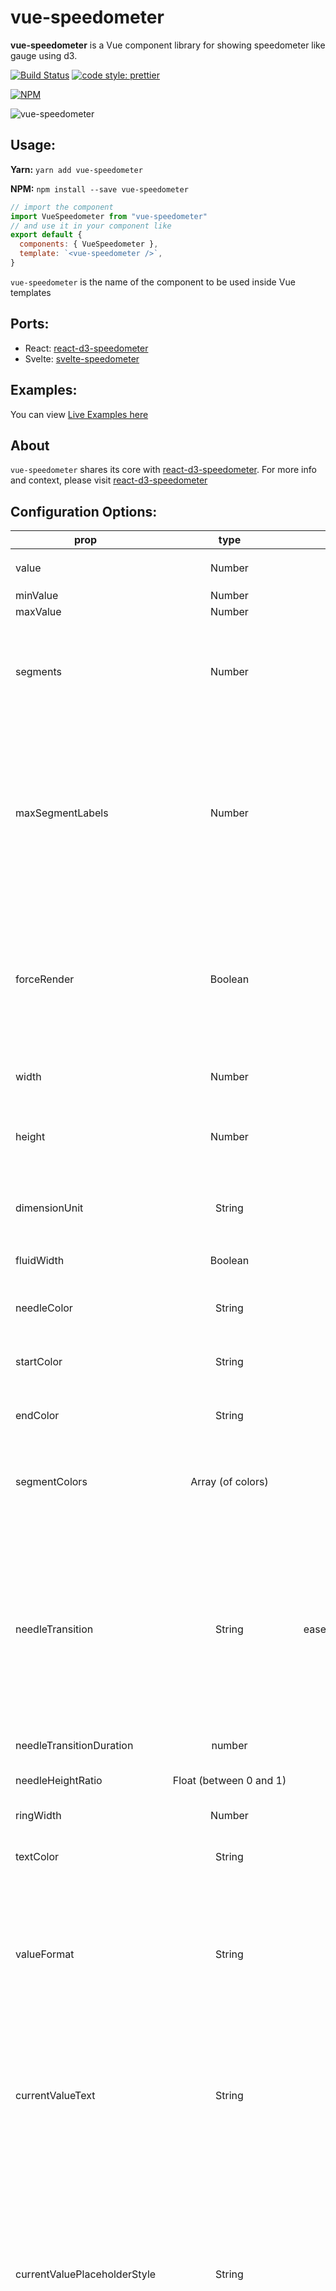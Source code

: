 # vue-speedometer

**vue-speedometer** is a Vue component library for showing speedometer like gauge using d3.

[![Build Status](https://travis-ci.org/palerdot/vue-speedometer.svg?branch=master)](https://travis-ci.org/palerdot/vue-speedometer)
[![code style: prettier](https://img.shields.io/badge/code_style-prettier-ff69b4.svg?style=flat-square)](https://github.com/prettier/prettier)


[![NPM](https://nodei.co/npm/vue-speedometer.png)](https://npmjs.org/package/vue-speedometer)

![vue-speedometer](https://raw.githubusercontent.com/palerdot/vue-speedometer/master/speedo.gif)

## Usage:

**Yarn:**
`yarn add vue-speedometer` 

**NPM:**
`npm install --save vue-speedometer` 

```javascript
// import the component
import VueSpeedometer from "vue-speedometer"
// and use it in your component like
export default {
  components: { VueSpeedometer }, 
  template: `<vue-speedometer />`,
}
```

`vue-speedometer` is the name of the component to be used inside Vue templates

## Ports:
- React: [react-d3-speedometer](https://github.com/palerdot/react-d3-speedometer)
- Svelte: [svelte-speedometer](https://github.com/palerdot/svelte-speedometer)

## Examples:

You can view [Live Examples here](https://palerdot.in/vue-speedometer/)

## About

`vue-speedometer` shares its core with [react-d3-speedometer](https://github.com/palerdot/react-d3-speedometer). For more info and context, please visit [react-d3-speedometer](https://github.com/palerdot/react-d3-speedometer) 

## Configuration Options:

| prop        | type           | default  | comments |
| ------------|:--------------:| --------:| ---------|
| value       | Number         | 0        |   Make sure your value is between your `minValue` and `maxValue`       |
| minValue    | Number         | 0        |          |
| maxValue    | Number         | 1000     |          |
| segments    | Number         | 5        | Number of segments in the speedometer. Please note, `segments` is calculated with [d3-ticks]() which is an approximate count that is uniformly spaced between min and max. Please refer to [d3-ticks](https://github.com/d3/d3-scale/blob/master/README.md#continuous_ticks) and [d3-array ticks](https://github.com/d3/d3-array#ticks) for more detailed info.        |
| maxSegmentLabels    | Number         | value from 'segments' prop        | Limit the number of segment labels to displayed. This is useful for acheiving a gradient effect by giving arbitrary large number of `segments` and limiting the labels with this prop. [See Live Example](https://palerdot.in/vue-speedometer/?path=/story/vue-speedometer--gradient-effect-with-large-number-of-segments-and-maxsegmentlabels-config). Please note, `maxSegmentLabels` is calculated with [d3-ticks]() which is an approximate count that is uniformly spaced between min and max. Please refer to [d3-ticks](https://github.com/d3/d3-scale/blob/master/README.md#continuous_ticks) and [d3-array ticks](https://github.com/d3/d3-array#ticks) for more detailed info.        |
| forceRender | Boolean        | false    | After initial rendering/mounting, when props change, only the `value` is changed and animated to maintain smooth visualization. But, if you want to force rerender the whole component like change in segments, colors, dimensions etc, you can use this option to force rerender of the whole component on props change.         |
| width       | Number         | 300      | **diameter** of the speedometer and the **width** of the svg element |
| height      | Number         | 300      | height of the svg element. Height of the speedometer is always half the width since it is a **semi-circle**. For fluid width, please refere to `fluidWidth` config |
| dimensionUnit | String         | px     | Default to `px` for `width/height`. Possible values - `"em" , "ex" , "px" , "in" , "cm" , "mm" , "pt" , ,"pc"` ... Please refer to [specification](https://developer.mozilla.org/en-US/docs/Web/SVG/Content_type#Length) for more details |
| fluidWidth  | Boolean        | false    | If `true` takes the width of the parent component. See [Live Example](https://palerdot.in/vue-speedometer/?selectedStory=Fluid%20Width%20view&full=0&down=0&left=1&panelRight=0&downPanel=kadirahq%2Fstorybook-addon-actions%2Factions-panel) for more details |
| needleColor | String         | steelblue | Should be a valid color code - colorname, hexadecimal name or rgb value. Should be a valid input for [d3.interpolateHsl](https://github.com/d3/d3-interpolate#interpolateHsl)   |
| startColor | String         | #FF471A | Should be a valid color code - colorname, hexadecimal name or rgb value. Should be a valid input for [d3.interpolateHsl](https://github.com/d3/d3-interpolate#interpolateHsl)   |
| endColor | String         |  #33CC33 | Should be a valid color code - colorname, hexadecimal name or rgb value. Should be a valid input for [d3.interpolateHsl](https://github.com/d3/d3-interpolate#interpolateHsl)   |
| segmentColors | Array (of colors)         |  [] | Custom segment colors can be given with this option. Should be an array of valid color codes. If this option is given **startColor** and **endColor** options will be ignored. |
| needleTransition | String         | easeQuadInOut | [d3-easing-identifiers](https://github.com/d3/d3-ease) - easeLinear, easeQuadIn, easeQuadOut, easeQuadInOut, easeCubicIn, easeCubicOut, easeCubicInOut, easePolyIn, easePolyOut, easePolyInOut, easeSinIn, easeSinOut, easeSinInOut, easeExpIn, easeExpOut, easeExpInOut, easeCircleIn, easeCircleOut, easeCircleInOut, easeBounceIn, easeBounceOut, easeBounceInOut, easeBackIn, easeBackOut, easeBackInOut, easeElasticIn, easeElasticOut, easeElasticInOut, easeElastic |
| needleTransitionDuration | number         | 500     | Time in milliseconds. |
| needleHeightRatio | Float (between 0 and 1)         | 0.9     | Control the height of the needle by giving a number/float between `0` and `1`. Default height ratio is `0.9`.  |
| ringWidth | Number         | 60     | Width of the speedometer ring. |
| textColor | String         | #666     | Should be a valid color code - colorname, hexadecimal name or rgb value. Used for both showing the current value and the segment values |
| valueFormat | String       |  | should be a valid format for [d3-format](https://github.com/d3/d3-format#locale_format). By default, no formatter is used. You can use a valid d3 format identifier (for eg: `d` to convert float to integers), to format the values. **Note:** This formatter affects all the values (current value, segment values) displayed in the speedometer |
| currentValueText | String | ${value} | Should be provided a string which should have **${value}** placeholder which will be replaced with current value. By default, current value is shown (formatted with `valueFormat`). For example, if current Value is 333 if you would like to show `Current Value: 333`, you should provide a string **`Current Value: ${value}`**. See [Live Example](https://palerdot.in/vue-speedometer/?selectedKind=vue-speedometer&selectedStory=Custom%20Current%20Value%20Text&full=0&down=1&left=1&panelRight=0) |
| currentValuePlaceholderStyle | String | ${value} | Should be provided a placeholder string which will be replaced with current value in `currentValueTextProp`. For example: you can use ruby like interpolation by giving following props - `<vue-speedometer    currentValueText="Current Value: #{value}" currentValuePlaceholderStyle={"#{value}"} />`. This is also helpful if you face `no-template-curly-in-string` eslint warnings and would like to use different placeholder for current value |
| customSegmentStops | Array         | []     | Array of values **starting** at `min` value, and **ending** at `max` value. This configuration is useful if you would like to split the segments at custom points or have unequal segments at preferred values. If the values does not begin and end with `min` and `max` value respectively, an error will be thrown. This configuration will override `segments` prop, since total number of segments will be `length - 1` of `customSegmentProps`. For example, `[0, 50, 75, 100]` value will have three segments - `0-50`, `50-75`, `75-100`. See [Live Example](https://palerdot.in/vue-speedometer/?path=/story/vue-speedometer--custom-segment-stops) |
| customSegmentLabels | Array`<CustomSegmentLabel>` | [] | Takes an array of `CustomSegmentLabel` objects. Each object has following keys for custom rendering of labels - `text`, `fontSize`, `color`, `position: OUTSIDE/INSIDE`. For `type(script)` definitions, please refer [here](./src/index.d.ts). |
| labelFontSize | String         | 14px     | Font size for segment labels/legends |
| valueTextFontSize | String         | 16px     | Font size for current value text |
| paddingHorizontal |	Number |	0  |	Provides right/left space for the label text. Takes a number (without explicit unit, unit will be taken from dimensionUnit config which defaults to px). Helpful when using a bigger font size for label texts. |
| paddingVertical   | Number |	0  |	Provides top/bottom space for the current value label text below the needle. Takes a number (without explicit unit, unit will be taken from dimensionUnit config which defaults to px). Helpful when using a bigger font size for label texts. |

## Examples

You can view [Live Examples here](https://palerdot.in/vue-speedometer/?path=/story/vue-speedometer--default-with-no-config)

#### Default with no config - [Live Example](https://palerdot.in/vue-speedometer/?path=/story/vue-speedometer--default-with-no-config)

```javascript
export default {
  components: { VueSpeedometer },
  template: `<vue-speedometer />`,
}
```

#### With configurations - [Live Example](https://palerdot.in/vue-speedometer/?path=/story/vue-speedometer--configuring-values)

```javascript
export default {
  components: { VueSpeedometer },
  template: `<vue-speedometer value="333" />`,
}
```

#### Custom Segment Labels - [Live Example](https://palerdot.in/vue-speedometer/?path=/story/vue-speedometer--custom-segment-labels)

```javascript
// 'customSegmentLabels' prop takes an array of 'CustomSegmentLabel' Object
/*
type CustomSegmentLabel = {
  text?: string
  position?: OUTSIDE/INSIDE
  fontSize?: string
  color?: string
}
*/

export default {
  components: { VueSpeedometer },
  template: `
    <div>
      <vue-speedometer 
      :width="500"
      :needleHeightRatio="0.7"
      :value="777"
      currentValueText="Happiness Level"
      :customSegmentLabels='[
        {
          text: "Very Bad",
          position: "INSIDE",
          color: "#555",
        },
        {
          text: "Bad",
          position: "INSIDE",
          color: "#555",
        },
        {
          text: "Ok",
          position: "INSIDE",
          color: "#555",
          fontSize: "19px",
        },
        {
          text: "Good",
          position: "INSIDE",
          color: "#555",
        },
        {
          text: "Very Good",
          position: "INSIDE",
          color: "#555",
        },
      ]'
      :ringWidth="47"
      :needleTransitionDuration="3333"
      needleTransition="easeElastic"
      needleColor="#a7ff83"
      textColor="#d8dee9"
    />
    </div>
  `,
}
  
/>
```

#### Custom Segment Colors - [Live Example](https://palerdot.in/vue-speedometer/?path=/story/vue-speedometer--custom-segment-colors)

```javascript
export default {
  components: { VueSpeedometer },
  template: `
    <div>
      <vue-speedometer
        :maxSegmentLabels="12"
        :segments="3"
        :value="470"
        :segmentColors='["tomato", "gold", "limegreen"]'
        needleColor="lightgreen"
      />
    </div>
    `,
}
  // startColor will be ignored
  // endColor will be ignored
/>
```

#### Custom Segment Stops - [Live Example](https://palerdot.in/vue-speedometer/?path=/story/vue-speedometer--custom-segment-stops)

```javascript
  export default {
    components: { VueSpeedometer },
    template: `
      <div>
        <vue-speedometer 
          :needleHeightRatio="0.7"
          :maxSegmentLabels="5"
          :segments="3"
          :customSegmentStops="[0, 500, 750, 900, 1000]"
          :segmentColors='["firebrick", "tomato", "gold", "limegreen"]'
          :value="333"
        />
      </div>
    `,
  }
  // `segments` prop will be ignored since it will be calculated from `customSegmentStops`
  // In this case there will be `4` segments (0-500, 500-750, 750-900, 900-1000)
/>
```

#### Fluid Width Example - [Live Example](https://palerdot.in/vue-speedometer/?path=/story/vue-speedometer--fluid-width-view)

```javascript
// Speedometer will take the width of the parent div (500)
// any width passed will be ignored
export default {
  components: { VueSpeedometer },
  data() {
    return {
      styles: {
        width: "500px",
        height: "300px",
        background: "#EFEFEF",
      },
    }
  },
  template: `
    <div :style="styles">
      <vue-speedometer 
        :fluidWidth="true"
        :minValue="100"
        :maxValue="500"
        :value="473"
        needleColor="steelblue"
      />
      <div>
      Fluid width takes the width of the parent div (<strong>500px</strong> in this case)
      </div>
    </div>
  `,
}
```

#### Needle Transition Example - [Live Example](https://palerdot.in/vue-speedometer/?path=/story/vue-speedometer--needle-transition-duration)

```javascript
export default {
  components: { VueSpeedometer },
  template: `
  <div>
    <vue-speedometer 
      :value="333"
      needleColor="steelblue"
      :needleTransitionDuration="4000"
      needleTransition="easeElastic"
    />
  </div>
  `,
}
```

#### Force Render component on props change - [Live Example](https://palerdot.in/vue-speedometer/?path=/story/vue-speedometer--force-render-the-component)

```javascript
// By default, when props change, only the value prop is updated and animated. 
// This is to maintain smooth visualization and to ignore breaking appearance changes like segments, colors etc. 
// You can override this behaviour by giving forceRender: true

export default {
  components: { VueSpeedometer },
  template: `
  <div>
    <vue-speedometer 
      :value="333"
      :forceRender="true"
      needleColor="steelblue"
      :needleTransitionDuration="4000"
      needleTransition="easeElastic"
    />
  </div>
  `,
}
```

#### Needle Height Configuration Example - [Live Example](https://palerdot.in/vue-speedometer/?path=/story/vue-speedometer--configure-needle-length-and-font-sizes)

```javascript
export default {
  components: { VueSpeedometer },
  template: `
    <div>
      <vue-speedometer
        :value="333"
        :needleHeightRatio="0.5"
      />
    </div>
`,
}
```

You can give a value between `0` and `1` to control the needle height.


#### Gradient Like Effect - [Live Example](https://palerdot.in/vue-speedometer/?path=/story/vue-speedometer--gradient-effect-with-large-number-of-segments-and-max-segment-labels-config)

```javascript
export default {
  components: { VueSpeedometer },
  template: `
    <div>
      <vue-speedometer
        :needleHeightRatio="0.7"
        :maxSegmentLabels="5"
        :segments="1000"
        :value="333"
      />
    </div>
  `,
}
```

---

### Todos:

- [x] Test coverage (with [vue-test-utils](https://vue-test-utils.vuejs.org/))
- [x] Convert entire code base to ES6
- [x] Split core from lifecycles
- [x] Typescript support

---

### Tests:

`vue-speedometer` comes with a test suite using [vue-test-utils](https://vue-test-utils.vuejs.org/).

```javascript
// navigate to root folder and run
npm test
// or 'yarn test' if you are using yarn
```

---

### FAQ

- Please refer this [comment](https://github.com/vuejs/vue-cli/issues/1875#issuecomment-408739414) if you run into `vue cli you are using the runtime only build of vue where the template compiler is not available` message when running from your local setup bootstrapped with `vue-cli`. Basically create a `vue.config.js`
```javascript
// vue.config.js
module.exports = {
  runtimeCompiler: true
}
```

---

#### Feature Updates:
- `v1.3.0` - `customSegmentLabels` prop to show custom segment labels. [Live Example](https://codesandbox.io/s/zen-platform-7e8eq)
- `v1.2.0` - `Typescript` support
- `v1.0.0.beta` Initial release. ref - https://codesandbox.io/s/vue-template-5yuw8

#### Changelog:

[View Changelog](CHANGELOG.md)

---

#### Contributing:
PRs are welcome. Please create a issue/bugfix/feature branch and create an issue with your branch details. Probably I will create a similar branch in the upstream repo so that PRs can be raised against that branch instead of `master`.

#### Notes
- `1.0` versions are compatible with Vue Version `2.x`
For every subsequent major `vue` upgrade, `vue-speedometer` will be bumped to next major versions. For example `1.x` will be compatible with `Vue 2.0`, `2.x` will be compatible with `Vue 3.0` so on and so forth ...


#### License:

[MIT](LICENSE)
